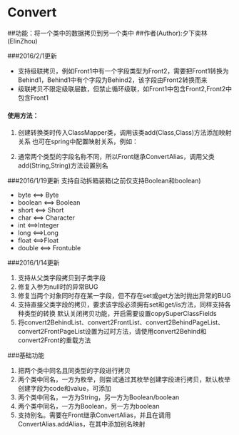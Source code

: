 # Convert
##功能：将一个类中的数据拷贝到另一个类中
##作者(Author):夕下奕林(ElinZhou)


###2016/2/1更新
* 支持级联拷贝，例如Front1中有一个字段类型为Front2，需要把Front1转换为Behind1，Behind1中有个字段为Behind2，该字段由Front2转换而来
* 级联拷贝不限定级联层数，但禁止循环级联，如Front1中包含Front2,Front2中包含Front1

#### 使用方法：
  1. 创建转换类时传入ClassMapper类，调用该类add(Class,Class)方法添加映射关系
  也可在spring中配置映射关系，例如：


        <bean class="cn.yumei.common.util.Convert$ClassMapper" id="classMapper">
        <constructor-arg>
        <map>
        <!--key和value可互换，顺序无影响-->
        <entry key="com.elin4it.pojo.Contact" value="com.elin4it.model.ContactModel"/>
        <entry key="com.elin4it.pojo.Order" value="com.elin4it.model.OrderModel" </map>
        </constructor-arg>
        </bean>


  2. 通常两个类型的字段名称不同，所以Front继承ConvertAlias，调用父类add(String,String)方法设置别名

###2016/1/19更新
  支持自动拆箱装箱(之前仅支持Boolean和boolean)

* byte <==> Byte
* boolean <==> Boolean
* short <==> Short
* char <==> Character
* int <==>Integer
* long <==>Long
* float <==>Float
* double <==> Frontuble




###2016/1/14更新
  1. 支持从父类字段拷贝到子类字段
  2. 修复入参为null时的异常BUG
  3. 修复当两个对象同时存在某一字段，但不存在set或get方法时抛出异常的BUG
  4. 支持直接父类字段的拷贝，要求该字段必须拥有set和get/is方法，同样支持各种类型的转换
  默认关闭拷贝功能，开启需要设置copySuperClassFields
  5. 将convert2BehindList、convert2FrontList、convert2BehindPageList、convert2FrontPageList设置为过时方法，请使用convert2Behind和convert2Front的重载方法


###基础功能
  1. 把两个类中同名且同类型的字段进行拷贝
  2. 两个类中同名，一方为枚举，则尝试通过其枚举创建字段进行拷贝，默认枚举创建字段为code和value，可添加
  4. 两个类中同名，一方为String，另一方为Boolean/boolean
  5. 两个类中同名，一方为Boolean，另一方为boolean
  5. 支持别名。需要在Front继承ConvertAlias，并且在调用ConvertAlias.addAlias，在其中添加别名映射
